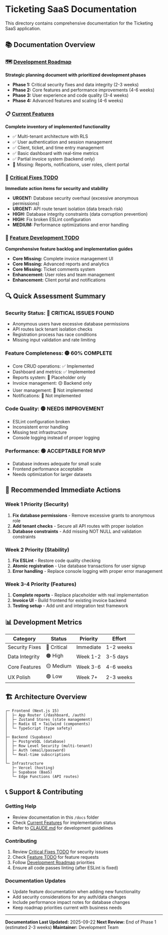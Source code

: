 # Ticketing SaaS Documentation

This directory contains comprehensive documentation for the Ticketing SaaS application.

## 📚 Documentation Overview

### 🗺️ [Development Roadmap](./DEVELOPMENT_ROADMAP.md)
**Strategic planning document with prioritized development phases**
- **Phase 1:** Critical security fixes and data integrity (2-3 weeks)
- **Phase 2:** Core features and performance improvements (4-6 weeks)
- **Phase 3:** User experience and code quality (3-4 weeks)
- **Phase 4:** Advanced features and scaling (4-6 weeks)

### 📋 [Current Features](./CURRENT_FEATURES.md)
**Complete inventory of implemented functionality**
- ✅ Multi-tenant architecture with RLS
- ✅ User authentication and session management
- ✅ Client, ticket, and time entry management
- ✅ Basic dashboard with real-time metrics
- ✅ Partial invoice system (backend only)
- 🚫 Missing: Reports, notifications, user roles, client portal

### 🔴 [Critical Fixes TODO](./TODO_CRITICAL_FIXES.md)
**Immediate action items for security and stability**
- **URGENT:** Database security overhaul (excessive anonymous permissions)
- **URGENT:** API route tenant isolation (data breach risk)
- **HIGH:** Database integrity constraints (data corruption prevention)
- **HIGH:** Fix broken ESLint configuration
- **MEDIUM:** Performance optimizations and error handling

### 🚀 [Feature Development TODO](./TODO_FEATURES.md)
**Comprehensive feature backlog and implementation guides**
- **Core Missing:** Complete invoice management UI
- **Core Missing:** Advanced reports and analytics
- **Core Missing:** Ticket comments system
- **Enhancement:** User roles and team management
- **Enhancement:** Client portal and notifications

## 🔍 Quick Assessment Summary

### Security Status: 🔴 **CRITICAL ISSUES FOUND**
- Anonymous users have excessive database permissions
- API routes lack tenant isolation checks
- Registration process has race conditions
- Missing input validation and rate limiting

### Feature Completeness: 🟡 **60% COMPLETE**
- Core CRUD operations: ✅ Implemented
- Dashboard and metrics: ✅ Implemented
- Reports system: 🔴 Placeholder only
- Invoice management: 🟡 Backend only
- User management: 🔴 Not implemented
- Notifications: 🔴 Not implemented

### Code Quality: 🟡 **NEEDS IMPROVEMENT**
- ESLint configuration broken
- Inconsistent error handling
- Missing test infrastructure
- Console logging instead of proper logging

### Performance: 🟢 **ACCEPTABLE FOR MVP**
- Database indexes adequate for small scale
- Frontend performance acceptable
- Needs optimization for larger datasets

## 🎯 Recommended Immediate Actions

### Week 1 Priority (Security)
1. **Fix database permissions** - Remove excessive grants to anonymous role
2. **Add tenant checks** - Secure all API routes with proper isolation
3. **Database constraints** - Add missing NOT NULL and validation constraints

### Week 2 Priority (Stability)
1. **Fix ESLint** - Restore code quality checking
2. **Atomic registration** - Use database transactions for user signup
3. **Error handling** - Replace console logging with proper error management

### Week 3-4 Priority (Features)
1. **Complete reports** - Replace placeholder with real implementation
2. **Invoice UI** - Build frontend for existing invoice backend
3. **Testing setup** - Add unit and integration test framework

## 📊 Development Metrics

| Category | Status | Priority | Effort |
|----------|---------|----------|--------|
| Security Fixes | 🔴 Critical | Immediate | 1-2 weeks |
| Data Integrity | 🟠 High | Week 1-2 | 3-5 days |
| Core Features | 🟡 Medium | Week 3-6 | 4-6 weeks |
| UX Polish | 🟢 Low | Week 7+ | 2-3 weeks |

## 🏗️ Architecture Overview

```
┌─ Frontend (Next.js 15)
│  ├─ App Router (/dashboard, /auth)
│  ├─ Zustand Stores (state management)
│  ├─ Radix UI + Tailwind (components)
│  └─ TypeScript (type safety)
│
├─ Backend (Supabase)
│  ├─ PostgreSQL (database)
│  ├─ Row Level Security (multi-tenant)
│  ├─ Auth (email/password)
│  └─ Real-time subscriptions
│
└─ Infrastructure
   ├─ Vercel (hosting)
   ├─ Supabase (BaaS)
   └─ Edge Functions (API routes)
```

## 📞 Support & Contributing

### Getting Help
- Review documentation in this `/docs` folder
- Check [Current Features](./CURRENT_FEATURES.md) for implementation status
- Refer to [CLAUDE.md](../CLAUDE.md) for development guidelines

### Contributing
1. Review [Critical Fixes TODO](./TODO_CRITICAL_FIXES.md) for security issues
2. Check [Feature TODO](./TODO_FEATURES.md) for feature requests
3. Follow [Development Roadmap](./DEVELOPMENT_ROADMAP.md) priorities
4. Ensure all code passes linting (after ESLint is fixed)

### Documentation Updates
- Update feature documentation when adding new functionality
- Add security considerations for any auth/data changes
- Include performance impact notes for database changes
- Keep roadmap priorities current with business needs

---

**Documentation Last Updated:** 2025-09-22
**Next Review:** End of Phase 1 (estimated 2-3 weeks)
**Maintainer:** Development Team